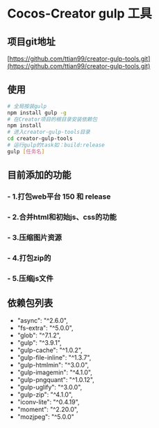 # Cocos-Creator gulp 工具

## 项目git地址
[https://github.com/ttian99/creator-gulp-tools.git](https://github.com/ttian99/creator-gulp-tools.git)

## 使用
```bash
# 全局按装gulp
npm install gulp -g
# 在Creator项目的根目录安装依赖包
npm install
# 进入creator-gulp-tools目录
cd creator-gulp-tools
# 运行gulp的task如：build:release
gulp [任务名]
```

## 目前添加的功能
### - 1.打包web平台 150 和 release
### - 2.合并html和初始js、css的功能
### - 3.压缩图片资源
### - 4.打包zip的
### - 5.压缩js文件

## 依赖包列表
- "async": "^2.6.0",
- "fs-extra": "^5.0.0",
- "glob": "^7.1.2",
- "gulp": "^3.9.1",
- "gulp-cache": "^1.0.2",
- "gulp-file-inline": "^1.3.7",
- "gulp-htmlmin": "^3.0.0",
- "gulp-imagemin": "^4.1.0",
- "gulp-pngquant": "^1.0.12",
- "gulp-uglify": "^3.0.0",
- "gulp-zip": "^4.1.0",
- "iconv-lite": "^0.4.19",
- "moment": "^2.20.0",
- "mozjpeg": "^5.0.0"


